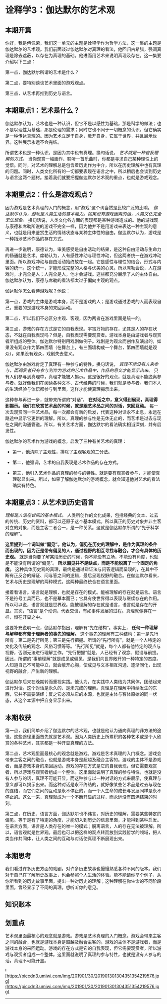 # 诠释学3：伽达默尔的艺术观

## 本期开篇

你好，我是傅佩荣，我们这一单元的主题是诠释学作为哲学方法，这一集的主题是伽达默尔的艺术观。我们前面谈过伽达默尔对真理的看法，他回归古希腊，强调真理是除去遮蔽，以存在为真理的基础。他进而用艺术来说明真理及存在。这一集要介绍以下三点：

第一点，伽达默尔所谓的艺术是什么？

第二点，要特别谈谈艺术里面的游戏观点。

第三点，从艺术再推到历史与语言。

## 本期重点1：艺术是什么？

伽达默尔认为，艺术也是一种认识，但它不是以感性为基础，那是科学的做法；也不是以理性为基础，那是伦理的需求；同时它也不同于一切概念的认识。但它确实是一种传达真理的。因为艺术立足于自身，敞开自身，它属于世界，并且展示世界。这种展示永远不会完结。

所谓艺术也是一种认识，是因为其中也有真理。换句话说， *艺术就是一种自我理解的方式。* 当你观赏一幅画作、聆听一首乐曲时，你都是寻求自己某种理性上的觉悟。同时，对艺术的理解总是包含着历史作为中介，所以在历史理解中也有真理的问题。同时，人类文化所有的一切都要表现在语言之中，所以稍后也会谈到历史与语言这两个题材。接着我们就要把握伽达默尔艺术观的重点，也就是游戏观念。

## 本期重点2：什么是游戏观点？

因为游戏是艺术真理的入门的概念，用“游戏”这个词当然是比较广泛的比喻。 *伽达默尔认为，游戏是人类生活的基本能力。如果没有游戏因素的话，人类文化完全无法想象。* 换句话说，人类文化各方面的表现都是某种游戏造成的。他的游戏观与康德和席勒所说的游戏不完全一样，因为他并不是用游戏来表达一种主观的意义，也就是用来鉴赏生活的情绪状态与某种主体性的自由。伽达默尔认为，游戏是一种指涉艺术作品的存在方式。

再进一步说明，康德认为，审美感受是自由活动的结果，是这种自由活动与生命力的畅通就是艺术。席勒认为，人有感性冲动与理性冲动，但这两者统一在游戏冲动里面。所以游戏冲动与自由活动始终放在一起。它是感性与理性的结合，形式与内容的统一。这个统一，才能形成完整的人格与优美的心灵。所以席勒会说，人在游戏时，才完全是人；人完全是人，他才会游戏。这些都充分展示了人的主体自由。伽达默尔认为，康德与席勒的看法都太过于偏向主观的观点。

伽达默尔怎么看待游戏呢？他说：

第一点，游戏的主体是游戏本身，而不是游戏的人；是游戏通过游戏的人而表现自己，重要的是游戏本身的来回运动。

第二点，所以我们不必区分主观、客观，因为两者在游戏里面是统一的。

第三点，游戏的存在方式是它的自我表现。宇宙万物的存在，尤其是人的存在状态，不就在自我表现吗？但是，自我表现需要观赏者。游戏本身是由游戏者与观赏者所组成的整体。伽达默尔特别用戏剧做例子。戏剧是为观众而创作及演出的，如果没有观众作为第四面墙（在舞台上，有三面墙构成一个舞台，第四面墙就是观众），如果没有观众，戏剧失去意义。

伽达默尔由游戏肯定了真理有一种参与的特性。换句话说， *真理不能没有人来参与，而观赏者只有参与到作为游戏的艺术作品中，作品的意义才能显示出来。* 只有人们参与到真理中，真理才能被人揭示。这是很好的观点，就是真理不能脱离参与者。就好像我们在阅读各种文本、古代经典的时候，我们就是参与者。我们本人的生活经验与体悟都参与到里面，这样才能使真理揭示出来。

这种参与再进一步，就带来所谓的“对话”。 **在对话之中，意义得到展现，真理得到揭示。我们在欣赏艺术品的时候，就是跟艺术品之间的对话，来回互动。** 每一次去观赏同一件艺术品，每一次都会有新的启发，代表这种对话永不止息，永远在路途中显示它更新的理解。所以，真理的参与性是无休无止的，而艺术是过去与现在之间的沟通管道。所以，有关艺术方面，伽达默尔的看法确实相当深刻，并有启发性。

伽达默尔的艺术作为游戏的概念，启发了三种有关艺术的真理：

* 第一，他清除了主观性，排除了主观客观的二分法。

* 第二，他强调，艺术的自我表现是艺术作品的存在方式。

* 第三，他引入艺术作品的真理的参与的特性。就是要有观赏者参与，才能使真理彰显出来。所以，如果了解伽达默尔的游戏概念，就会知道他对艺术的看法确实有特色。

## 本期重点3：从艺术到历史语言

 *理解是人活在世间的基本模式。* 人类所创作的文化成果，包括经典的文本、过去的传统、历史的资料，都可以还原于这个基本模式。所以真正的历史对象并非主客对立的对象，而是主客二者合一，是一种关系。这就是伽达默尔所谓的“先于科学的理解”。

 **这里提到一个词叫做“偏见”。他认为，偏见在历史的理解中，是作为真理的条件而出现的。因为正是带有偏见的人，通过视野的相互寻找与融合，才会有具体的历史观。** 就是当你要了解某段历史的时候，你不能没有立场，不能没有角度，也就是不能没有所谓的“偏见”。 **所以偏见并不是缺点，而是不能脱离了一个固定的角度。** 这种具体历史观的真理，最终是通过辩证法与问答逻辑而呈现的，在其中不断有正反合的辩证、问与答之间的逻辑，最后呈现视野的融合。在伽达默尔看来，艺术与历史是理解的两种模式，这两种最终统合在语言里面。

接着看语言。语言就是理解，也就是存在的模式。能被理解的存在就是语言。语言不是符号工具而已，也不是摹本而已；它具有使世界得以表现与继续存在的作用。所以可以说，语言观就是世界观。能被理解的存在就是语言，语言就是存在的开显。其次，“语言”是个动词，代表交谈，有如事件发展的过程。真理就像存在一样，恒在开显之中。

这要补充说明一点，伽达默尔指出，理解有“先在结构”。事实上， **任何一种理解与解释都有赖于理解者的事先的理解。** 这个事先的理解有三种结构：第一是先行所有；第二是先行所见；第三是先行把握。所谓的“先行所有”，就是一个人特定的文化及传统的观念、风俗习惯等等。“先行所见”就是，每个人都有他特定的观点与视野，否则无法进行理解工作。“先行把握”就是，人已经有了观念、假设与前提。因此，所谓的“事前理解”就是成见或偏见，是我们向世界敞开的一种特定的态度。人知道自己不可能中立，就会敞开心胸，使成见与文本相互沟通、逐渐同化，出现视野的融合，产生新的理解。

伽达默尔后来在晚期转而重视实践。他认为，在实践中人类结为共同体，团结起来进行对话。这个对话是永久的、是未完成的理解。真理是在理解中持续发生的东西，它并不需要演绎；反之它必须从它的本源，也就是主体与客体原始的同一状态，从这个本源中把自身显示出来。

## 本期收获

第一点，我们简单介绍了伽达默尔的艺术观，也就是他认为通向真理的非方法的途径。这些途径里面首先就是艺术观。因为人类历史上所累积的各种艺术或是个人欣赏的各种艺术，其实都是一种开显真理的方法。

第二点，艺术观里面最核心的观念就是游戏。游戏是艺术真理的入门概念。游戏会带来主客之间的融合，也就是游戏本身是超越及融合主客的。游戏的主体不是游戏者，而是游戏本身的来回运动。游戏的存在方式是它的自我表现，但它需要观赏者，所以游戏与观赏者组成一个整体。这里面就说明了真理的参与特性，也就是没有人参与的话，真理不可能开显。而这种参与以一种对话的方式来展示，使真理与意义都可以揭示出来。而这种对话是永不终结的，就好像某些艺术品是过去与现在的连结，而它们之间的互动是永不停止的，而一个人生命的成长与发展同样是永不停止的。这么一来，真理就成为一个不断开显的过程，而永远没有圆满结束的时刻。

第三点，在历史、语言方面，伽达默尔也不讳言，对历史的理解，需要某些特定的偏见。等于是有了特定的角度，才能切入到历史的信息里面，才能得到某种启发。在语言方面，语言是人类存在的唯一的模式；脱离语言，人的存在无法被理解。所以，语言观就是世界观。最后也可以把这样的观点转而放到实践哲学的领域，把人类当作共同体，让人类之间的互动与对话使真理不断展现出来。

## 本期思考

我们看过许多历史方面的戏剧，对许多历史故事也慢慢熟悉各种不同的版本。我们对于自己在了解历史故事上，也会参照个人生活的体验。能不能请你举个例子，从你所看到的历史故事里面，提出一种对历史的理解；这种理解在你生命的不同阶段里面，曾经显示了不同的真理。想听听你的意见。

## 知识账本

## 划重点

艺术观里面最核心的观念就是游戏。游戏是艺术真理的入门概念。游戏会带来主客之间的融合，也就是游戏本身是超越及融合主客的。游戏的主体不是游戏者，而是游戏本身的来回运动。游戏的存在方式是它的自我表现，但它需要观赏者，所以游戏与观赏者组成一个整体。这里面就说明了真理的参与特性，也就是没有人参与的话，真理不可能开显。

![https://piccdn3.umiwi.com/img/201901/30/201901301304351354219576.jpg](https://piccdn3.umiwi.com/img/201901/30/201901301304351354219576.jpg)

---

